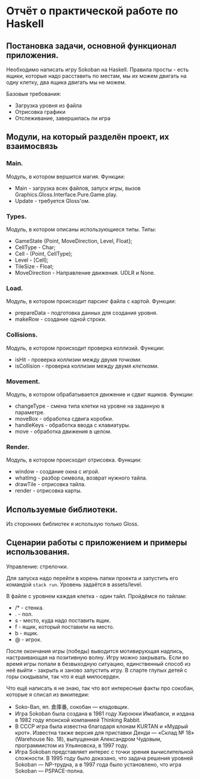 # Отчёт о практической работе по Haskell

## Постановка задачи, основной функционал приложения.

Необходимо написать игру Sokoban на Haskell. Правила просты - есть ящики, которые 
надо расставить по местам, мы их можем двигать на одну клетку, два ящика двигать 
мы не можем.

Базовые требования:

- Загрузка уровня из файла
- Отрисовка графики
- Отслеживание, завершилась ли игра

## Модули, на который разделён проект, их взаимосвязь

### Main. 
Модуль, в котором вершится магия. Функции:

- Main - загрузка всех файлов, запуск игры, вызов Graphics.Gloss.Interface.Pure.Game.play.
- Update - требуется Gloss'ом.

### Types. 
Модуль, в котором описаны использующиеся типы. Типы:

- GameState {Point, MoveDirection, Level, Float};
- CellType - Char;
- Cell - (Point, CellType);
- Level - [Cell];
- TileSize - Float;
- MoveDirection - Направление движения. UDLR и None.

### Load.
Модуль, в котором происходит парсинг файла с картой. Функции:

- prepareData - подготовка данных для создания уровня.
- makeRow - создание одной строки.

### Collisions.
Модуль, в котором происходит проверка коллизий. Функции:

- isHit - проверка коллизии между двумя *точками*.
- isCollision - проверка коллизии между двумя *клетками*.

### Movement.
Модуль, в котором обрабатывается движение и сдвиг ящиков. Функции:

- changeType - смена типа клетки на уровне на заданную в параметре.
- moveBox - обработка сдвига коробки.
- handleKeys - обработка ввода с клавиатуры.
- move - обработка движения в целом.

### Render.
Модуль, в котором происходит отрисовка. Функции:

- window - создание окна с игрой.
- whatImg - разбор символа, возврат нужного тайла.
- drawTile - отрисовка тайла.
- render - отрисовка карты.


## Используемые библиотеки.

Из сторонних библиотек я использую только Gloss.

## Сценарии работы с приложением и примеры использования.

Управление: стрелочки.

Для запуска надо перейти в корень папки проекта и запустить его командой `stack run`. Уровень задаётся в assets/level.

В файле с уровнем каждая клетка - один тайл. Пройдёмся по тайлам:

- /* - стенка.
- . - пол.
- s - место, куда надо поставить ящик.
- f - ящик, который поставили на место.
- b - ящик.
- @ - игрок.

После окончания игры (победы) выводится мотивирующая надпись, настраивающая на позитивную волну. 
Игру можно закрывать. Если во время игры попали в безвыходную ситуацию, единственный способ из неё выйти - закрыть
и заново запустить игру. В спарте глупых детей с горы скидывали, так что я ещё милосерден.

Что ещё написать я не знаю, так что вот интересные факты про сокобан, которые я списал из википедии:

- Soko-Ban, яп. 倉庫番, сокобан — кладовщик.
- Игра Sokoban была создана в 1981 году Хироюки Имабаяси, и издана в 1982 году японской компанией Thinking Rabbit.
- В СССР игра была известна благодаря клонам KURTAN и «Мудрый крот». Известна также версия для приставки Денди — «Склад № 18» (Warehouse No. 18), выпущенная Александром Чудовым, программистом из Ульяновска, в 1997 году. 
- Игра Sokoban представляет интерес с точки зрения вычислительной сложности. В 1995 году было доказано, что задача решения уровней Sokoban — NP-трудна, а в 1997 года было установлено, что игра Sokoban — PSPACE-полна.
